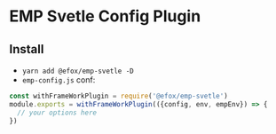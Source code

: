 # EMP Svetle Config Plugin

## Install 
+ `yarn add @efox/emp-svetle -D` 
+ `emp-config.js` conf:
```javascript
const withFrameWorkPlugin = require('@efox/emp-svetle')
module.exports = withFrameWorkPlugin(({config, env, empEnv}) => {
  // your options here
})
```